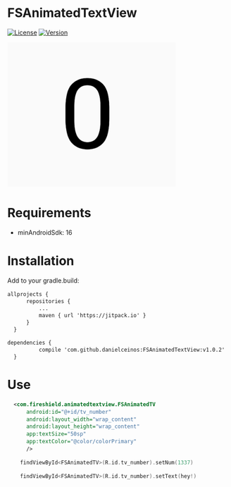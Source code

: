 # FSAnimatedTextView

[![License](https://img.shields.io/badge/license-MIT-blue.svg)](https://github.com/danielceinos/FSAnimatedTextView/blob/master/LICENSE.md)
[![Version](https://img.shields.io/badge/jitpack-1.0.2-green.svg)](https://jitpack.io/#danielceinos/FSAnimatedTextView/v1.0.2)

![FSAnimatedTextView](example1.gif)

# Requirements

- minAndroidSdk: 16

# Installation
  
  Add to your gradle.build:
  ```
  allprojects {
		repositories {
			...
			maven { url 'https://jitpack.io' }
		}
	}
  ```
  ```
  dependencies {
	        compile 'com.github.danielceinos:FSAnimatedTextView:v1.0.2'
	}
  ```
# Use

```xml
  <com.fireshield.animatedtextview.FSAnimatedTV
      android:id="@+id/tv_number"
      android:layout_width="wrap_content"
      android:layout_height="wrap_content"
      app:textSize="50sp"
      app:textColor="@color/colorPrimary"
      />
```

```kotlin
	findViewById<FSAnimatedTV>(R.id.tv_number).setNum(1337)
```

```kotlin
	findViewById<FSAnimatedTV>(R.id.tv_number).setText(hey!)
```